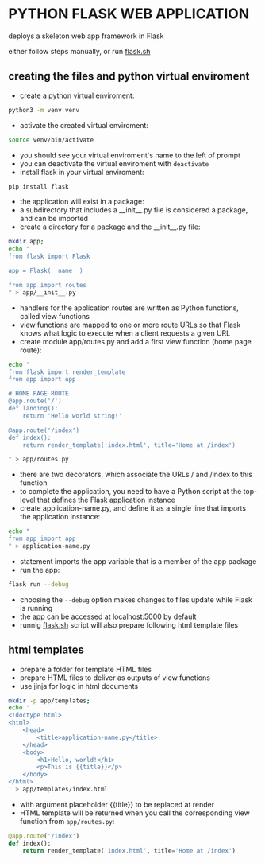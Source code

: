 # PYTHON FLASK WEB APPLICATION

deploys a skeleton web app framework in Flask

either follow steps manually, or run [flask.sh](https://github.com/tweetlol/scriptorium/blob/main/flask-app-deployment/flask.sh)

## creating the files and python virtual enviroment

- create a python virtual enviroment:

```sh
python3 -m venv venv
```

- activate the created virtual enviroment:

```sh
source venv/bin/activate
```

- you should see your virtual enviroment's name to the left of prompt
- you can deactivate the virtual enviroment with `deactivate`
- install flask in your virtual enviroment:

```sh
pip install flask
```

- the application will exist in a package:
- a subdirectory that includes a \_\_init\_\_.py file is considered a package, and can be imported
- create a directory for a package and the \_\_init\_\_.py file:

```sh
mkdir app;
echo "
from flask import Flask

app = Flask(__name__)

from app import routes
" > app/__init__.py
```

- handlers for the application routes are written as Python functions, called view functions
- view functions are mapped to one or more route URLs so that Flask knows what logic to execute when a client requests a given URL
- create module app/routes.py and add a first view function (home page route):

```sh
echo "
from flask import render_template
from app import app

# HOME PAGE ROUTE
@app.route('/')
def landing():
    return 'Hello world string!'

@app.route('/index')
def index():
    return render_template('index.html', title='Home at /index')

" > app/routes.py
```

- there are two decorators, which associate the URLs / and /index to this function
- to complete the application, you need to have a Python script at the top-level that defines the Flask application instance
- create application-name.py, and define it as a single line that imports the application instance:

```sh
echo "
from app import app
" > application-name.py
```

- statement imports the app variable that is a member of the app package
- run the app:

```sh
flask run --debug
```

- choosing the `--debug` option makes changes to files update while Flask is running
- the app can be accessed at [localhost:5000](http://127.0.0.1:5000) by default
- runnig [flask.sh](https://github.com/tweetlol/scriptorium/blob/main/flask-app-deployment/flask.sh) script will also prepare following html template files

## html templates

- prepare a folder for template HTML files
- prepare HTML files to deliver as outputs of view functions
- use jinja for logic in html documents

```sh
mkdir -p app/templates;
echo '
<!doctype html>
<html>
    <head>
        <title>application-name.py</title>
    </head>
    <body>
        <h1>Hello, world!</h1>
        <p>This is {{title}}</p>
    </body>
</html>
' > app/templates/index.html
```

- with argument placeholder {{title}} to be replaced at render
- HTML template will be returned when you call the corresponding view function from `app/routes.py`:

```py
@app.route('/index')
def index():
    return render_template('index.html', title='Home at /index')
```
